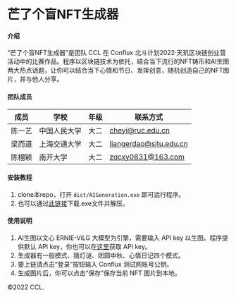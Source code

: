 # 芒了个盲NFT生成器

#### 介绍

“芒了个盲NFT生成器”是团队 CCL 在 Conflux 北斗计划2022·天玑区块链创业营活动中的比赛作品。程序以区块链技术为依托，结合当下流行的NFT铸币和AI生图两大热点话题，让你可以结合当下心情和节日、发挥创意，随机创造自己的NFT图片，并与他人分享。

#### 团队成员

| 成员  | 学校     | 年级  | 联系方式                   |
| --- | ------ | --- | ---------------------- |
| 陈一艺 | 中国人民大学 | 大二  | cheyi@ruc.edu.cn       |
| 梁而道 | 上海交通大学 | 大二  | liangerdao@sjtu.edu.cn |
| 陈栩颖 | 南开大学   | 大二  | zqcxy0831@163.com      |

#### 安装教程

1. clone本repo，打开 `dist/AIGeneration.exe` 即可运行程序。
2. 也可以通过[此链接](https://www.mediafire.com/file/bkuxrrbx5vfmde2/nft.exe)下载.exe文件并解压。

#### 使用说明

1. AI生图以文心 ERNIE-ViLG 大模型为引擎，需要输入 API key 以生图。程序提供默认 API key，你也可以在[这里](https://wenxin.baidu.com/moduleApi/key)获取 API key。
2. 生成器有一般模式、猜灯谜、团圆中秋、心情日记四个模式。
3. 要上链请点击“登录”按钮输入 Conflux 测试网账号公钥。
4. 生成图片后，你可以点击“保存”保存当前 NFT 图片到本地。



©2022 CCL.
